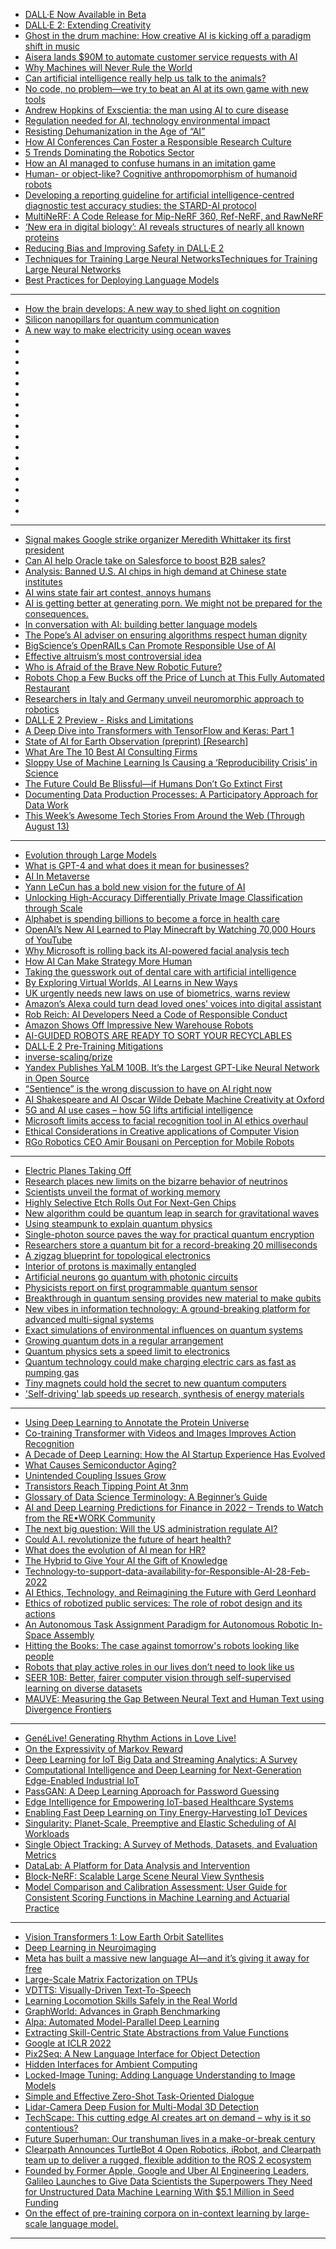 - [DALL·E Now
Available in Beta](https://openai.com/blog/dall-e-now-available-in-beta/)
- [DALL·E 2:
Extending Creativity](https://openai.com/blog/dall-e-2-extending-creativity/)
- [Ghost in the drum machine: How creative AI is kicking off a paradigm shift in music](https://musictech.com/features/opinion-analysis/ai-artist-developers-isongwriting-production/)
- [Aisera lands $90M to automate customer service requests with AI](https://techcrunch.com/2022/08/03/aisera-lands-90m-to-automate-customer-service-requests-with-ai/)
- [Why Machines will Never Rule the World](https://www.taylorfrancis.com/books/mono/10.4324/9781003310105/machines-never-rule-world-jobst-landgrebe-barry-smith)
- [Can artificial intelligence really help us talk to the animals?](https://www.theguardian.com/science/2022/jul/31/can-artificial-intelligence-really-help-us-talk-to-the-animals)
- [No code, no problem—we try to beat an AI at its own game with new tools](https://arstechnica.com/information-technology/2022/08/new-year-new-ai-challenge-can-we-create-an-algorithm-to-predict-heart-attacks/)
- [Andrew Hopkins of Exscientia: the man using AI to cure disease](https://www.theguardian.com/business/2022/jul/30/andrew-hopkins-of-exscientia-the-man-using-ai-to-cure-disease)
- [Regulation needed for AI, technology environmental impact](https://www.techtarget.com/searchcio/news/252523241/Regulation-needed-for-AI-technology-environmental-impact)
- [Resisting Dehumanization in the Age of “AI”](https://faculty.washington.edu/ebender/papers/Bender-CogSci-2022.pdf)
- [How AI Conferences Can Foster a Responsible Research Culture](https://partnershiponai.org/how-ai-conferences-can-foster-a-responsible-research-culture/)
- [5 Trends Dominating the Robotics Sector](https://www.roboticsbusinessreview.com/rbr/5-trends-dominating-the-robotics-sector/)
- [How an AI managed to confuse humans in an imitation game](https://www.popsci.com/technology/artificial-intelligence-nonverbal-turing-test/)
- [Human- or object-like? Cognitive anthropomorphism of humanoid robots](https://journals.plos.org/plosone/article?id=10.1371%2Fjournal.pone.0270787)
- [Developing a reporting guideline for artificial intelligence-centred diagnostic test accuracy studies: the STARD-AI protocol ](https://bmjopen.bmj.com/content/11/6/e047709)
- [MultiNeRF: A Code Release for Mip-NeRF 360, Ref-NeRF, and RawNeRF](https://github.com/google-research/multinerf)
- [‘New era in digital biology’: AI reveals structures of nearly all known proteins](https://www.science.org/content/article/new-era-digital-biology-ai-reveals-structures-nearly-all-known-proteins)
- [Reducing Bias and Improving Safety in DALL·E 2](https://openai.com/blog/reducing-bias-and-improving-safety-in-dall-e-2/)
- [Techniques for Training Large Neural NetworksTechniques for Training Large Neural Networks](https://openai.com/blog/techniques-for-training-large-neural-networks/)
- [Best Practices for Deploying Language Models](https://openai.com/blog/best-practices-for-deploying-language-models/)

-----------------
- [How the brain develops: A new way to shed light on cognition](https://medicalxpress.com/news/2022-09-brain-cognition.html)
- [Silicon nanopillars for quantum communication](https://phys.org/news/2022-09-silicon-nanopillars-quantum.html)
- [A new way to make electricity using ocean waves](https://techxplore.com/news/2022-09-electricity-ocean.html)
- []()
- []()
- []()
- []()
- []()
- []()
- []()
- []()
- []()
- []()
- []()
- []()
- []()
- []()
- []()
- []()
- []()

-------------
- [Signal makes Google strike organizer Meredith Whittaker its first president](https://www.engadget.com/signal-hires-meredith-walker-as-president-092649184.html)
- [Can AI help Oracle take on Salesforce to boost B2B sales?](https://venturebeat.com/ai/can-ai-help-oracle-take-on-salesforce-to-boost-b2b-sales/)
- [Analysis: Banned U.S. AI chips in high demand at Chinese state institutes](https://www.reuters.com/technology/banned-us-ai-chips-high-demand-chinese-state-institutes-2022-09-06/)
- [AI wins state fair art contest, annoys humans](https://arstechnica.com/information-technology/2022/08/ai-wins-state-fair-art-contest-annoys-humans/)
- [AI is getting better at generating porn. We might not be prepared for the consequences.](https://techcrunch.com/2022/09/02/ai-is-getting-better-at-generating-porn-we-might-not-be-prepared-for-the-consequences/)
- [In conversation with AI: building better language models](https://www.deepmind.com/blog/in-conversation-with-ai-building-better-language-models?)
- [The Pope’s AI adviser on ensuring algorithms respect human dignity](https://www.newscientist.com/article/mg25534031-000-the-popes-ai-adviser-on-ensuring-algorithms-respect-human-dignity/)
- [BigScience’s OpenRAILs Can Promote Responsible Use of AI](https://analyticsindiamag.com/bigsciences-openrails-can-promote-responsible-use-of-ai/)
- [Effective altruism’s most controversial idea](https://www.vox.com/future-perfect/23298870/effective-altruism-longtermism-will-macaskill-future)
- [Who is Afraid of the Brave New Robotic Future?](https://cur.at/lv6Yx3O?m=web)
- [Robots Chop a Few Bucks off the Price of Lunch at This Fully Automated Restaurant](https://singularityhub.com/2022/08/31/robots-chop-a-few-bucks-off-the-price-of-lunch-at-this-fully-automated-restaurant/)
- [Researchers in Italy and Germany unveil neuromorphic approach to robotics](https://thenextweb.com/news/intel-unveils-neuromorphic-approach-to-interactive-continual-learning-robots)
- [DALL·E 2 Preview - Risks and Limitations](https://github.com/openai/dalle-2-preview/blob/main/system-card.md)
- [A Deep Dive into Transformers with TensorFlow and Keras: Part 1](https://pyimagesearch.com/2022/09/05/a-deep-dive-into-transformers-with-tensorflow-and-keras-part-1/)
- [State of AI for Earth Observation (preprint) [Research]](https://www.reddit.com/r/MachineLearning/comments/x7ie0w/state_of_ai_for_earth_observation_preprint/)
- [What Are The 10 Best AI Consulting Firms](https://www.forbes.com/sites/bernardmarr/2022/08/17/what-are-the-10-best-ai-consulting-firms)
- [Sloppy Use of Machine Learning Is Causing a ‘Reproducibility Crisis’ in Science](https://www.wired.com/story/machine-learning-reproducibility-crisis/)
- [The Future Could Be Blissful—if Humans Don’t Go Extinct First](https://www.wired.co.uk/article/will-macaskill-longtermism)
- [Documenting Data Production Processes: A Participatory Approach for Data Work](https://arxiv.org/pdf/2207.04958.pdf)
- [This Week’s Awesome Tech Stories From Around the Web (Through August 13)](https://singularityhub.com/2022/08/13/this-weeks-awesome-tech-stories-from-around-the-web-through-august-13/)


-------------------
- [Evolution through Large Models](https://arxiv.org/abs/2206.08896)
- [What is GPT-4 and what does it mean for businesses?](https://www.itpro.co.uk/technology/artificial-intelligence-ai/368288/what-is-gpt-4)
- [AI In Metaverse](https://medium.com/@chirag.vaswani19/ai-in-metaverse-b8c7721781d5)
- [Yann LeCun has a bold new vision for the future of AI](https://www.technologyreview.com/2022/06/24/1054817/yann-lecun-bold-new-vision-future-ai-deep-learning-meta/)
- [Unlocking High-Accuracy Differentially Private Image Classification through Scale](https://www.deepmind.com/publications/unlocking-high-accuracy-differentially-private-image-classification-through-scale)
- [Alphabet is spending billions to become a force in health care](https://techstory.in/alphabet-is-spending-billions-to-become-a-force-in-health-care/)
- [OpenAI’s New AI Learned to Play Minecraft by Watching 70,000 Hours of YouTube](https://singularityhub.com/2022/06/26/openais-new-ai-learned-to-play-minecraft-by-watching-70000-hours-of-youtube/)
- [Why Microsoft is rolling back its AI-powered facial analysis tech](https://www.popsci.com/technology/microsoft-removes-facial-recognition-tools/)
- [How AI Can Make Strategy More Human](https://hbr.org/2022/06/how-ai-can-make-strategy-more-human)
- [Taking the guesswork out of dental care with artificial intelligence](https://news.mit.edu/2022/overjet-dental-artificial-intelligence-0624)
- [By Exploring Virtual Worlds, AI Learns in New Ways](https://www.quantamagazine.org/ai-makes-strides-in-virtual-worlds-more-like-our-own-20220624/)
- [UK urgently needs new laws on use of biometrics, warns review](https://techcrunch.com/2022/06/28/uk-biometrics-legal-review/)
- [Amazon’s Alexa could turn dead loved ones’ voices into digital assistant](https://www.theguardian.com/technology/2022/jun/23/amazon-alexa-could-turn-dead-loved-ones-digital-assistant)
- [Rob Reich: AI Developers Need a Code of Responsible Conduct](https://hai.stanford.edu/news/rob-reich-ai-developers-need-code-responsible-conduct)
- [Amazon Shows Off Impressive New Warehouse Robots](https://spectrum.ieee.org/amazon-warehouse-robots)
- [AI-GUIDED ROBOTS ARE READY TO SORT YOUR RECYCLABLES](https://spectrum.ieee.org/ai-guided-robots-are-ready-to-sort-your-recyclables)
- [DALL·E 2 Pre-Training Mitigations](https://openai.com/blog/dall-e-2-pre-training-mitigations/)
- [inverse-scaling/prize](https://github.com/inverse-scaling/prize)
- [Yandex Publishes YaLM 100B. It’s the Largest GPT-Like Neural Network in Open Source](https://medium.com/yandex/yandex-publishes-yalm-100b-its-the-largest-gpt-like-neural-network-in-open-source-d1df53d0e9a6)
- [“Sentience” is the wrong discussion to have on AI right now](https://bdtechtalks.com/2022/06/20/lamda-large-language-models-sentient-ai/)
- [AI Shakespeare and AI Oscar Wilde Debate Machine Creativity at Oxford](https://singularityhub.com/2022/06/19/ai-shakespeare-and-ai-oscar-wilde-debate-machine-creativity-at-oxford/)
- [5G and AI use cases – how 5G lifts artificial intelligence](https://www.information-age.com/5g-and-ai-use-cases-how-5g-lifts-artificial-intelligence-123499595/)
- [Microsoft limits access to facial recognition tool in AI ethics overhaul](https://www.theguardian.com/technology/2022/jun/22/microsoft-limits-access-to-facial-recognition-tool-in-ai-ethics-overhaul)
- [Ethical Considerations in Creative applications of Computer Vision](https://sites.google.com/view/ec3v-cvpr2022/home)
- [RGo Robotics CEO Amir Bousani on Perception for Mobile Robots](https://www.roboticsbusinessreview.com/podcasts/rgo-robotics-ceo-amir-bousani-on-the-state-of-perception-for-mobile-robots/)
------------------------------

- [Electric Planes Taking Off](https://semiengineering.com/electric-planes-taking-off/)
- [Research places new limits on the bizarre behavior of neutrinos](https://phys.org/news/2022-04-limits-bizarre-behavior-neutrinos.html)
- [Scientists unveil the format of working memory](https://medicalxpress.com/news/2022-04-scientists-unveil-format-memory.html)
- [Highly Selective Etch Rolls Out For Next-Gen Chips](https://semiengineering.com/highly-selective-etch-rolls-out-for-next-gen-chips/)
- [New algorithm could be quantum leap in search for gravitational waves](https://phys.org/news/2022-04-algorithm-quantum-gravitational.html)
- [Using steampunk to explain quantum physics](https://phys.org/news/2022-04-steampunk-quantum-physics.html)
- [Single-photon source paves the way for practical quantum encryption](https://phys.org/news/2022-03-single-photon-source-paves-quantum-encryption.html)
- [Researchers store a quantum bit for a record-breaking 20 milliseconds](https://phys.org/news/2022-03-quantum-bit-fora-record-breaking-milliseconds.html)
- [A zigzag blueprint for topological electronics](https://phys.org/news/2022-03-zigzag-blueprint-topological-electronics.html)
- [Interior of protons is maximally entangled](https://phys.org/news/2022-03-interior-protons-maximally-entangled.html)
- [Artificial neurons go quantum with photonic circuits](https://phys.org/news/2022-03-artificial-neurons-quantum-photonic-circuits.html)
- [Physicists report on first programmable quantum sensor](https://phys.org/news/2022-03-physicists-programmable-quantum-sensor.html)
- [Breakthrough in quantum sensing provides new material to make qubits](https://phys.org/news/2022-03-physicists-programmable-quantum-sensor.html)
- [New vibes in information technology: A ground-breaking platform for advanced multi-signal systems](https://phys.org/news/2022-03-vibes-technology-ground-breaking-platform-advanced.html)
- [Exact simulations of environmental influences on quantum systems](https://phys.org/news/2022-03-exact-simulations-environmental-quantum.html)
- [Growing quantum dots in a regular arrangement](https://phys.org/news/2022-03-quantum-dots-regular.html)
- [Quantum physics sets a speed limit to electronics](https://phys.org/news/2022-03-quantum-physics-limit-electronics.html)
- [Quantum technology could make charging electric cars as fast as pumping gas](https://phys.org/news/2022-03-quantum-technology-electric-cars-fast.html)
- [Tiny magnets could hold the secret to new quantum computers](https://phys.org/news/2022-03-tiny-magnets-secret-quantum.html)
- ['Self-driving' lab speeds up research, synthesis of energy materials](https://phys.org/news/2022-03-self-driving-lab-synthesis-energy-materials.html)


-------------
- [Using Deep Learning to Annotate the Protein Universe](ai.googleblog.com/2022/03/using-deep-learning-to-annotate-protein.html)
- [Co-training Transformer with Videos and Images Improves Action Recognition](ai.googleblog.com/2022/03/co-training-transformer-with-videos-and.html)
- [A Decade of Deep Learning: How the AI Startup Experience Has Evolved](https://future.a16z.com/a-decade-of-deep-learning-ai-startup/?)
- [What Causes Semiconductor Aging?](semiengineering.com/what-causes-semiconductor-aging/)
- [Unintended Coupling Issues Grow](https://semiengineering.com/unintended-coupling-issues-grow/)
- [Transistors Reach Tipping Point At 3nm](https://semiengineering.com/transistors-reach-tipping-point-at-3nm/)
- [Glossary of Data Science Terminology: A Beginner’s Guide](https://careerkarma.com/blog/data-science-terminology/?utm_campaign=Artificial%2BIntelligence%2BWeekly&utm_medium=web&utm_source=Artificial_Intelligence_Weekly_264)
- [AI and Deep Learning Predictions for Finance in 2022 – Trends to Watch from the RE•WORK Community](https://blog.re-work.co/ai-and-deep-learning-predictions-for-finance-in-2022-trends-to-watch-from-the-re-work-community/)
- [The next big question: Will the US administration regulate AI?](https://essentials.news/ai/reports/2021-year-end-review)
- [Could A.I. revolutionize the future of heart health?](https://interestingengineering.com/ai-future-heart-health)
- [What does the evolution of AI mean for HR?](https://www.unleash.ai/what-does-the-evolution-of-ai-mean-for-hr/)
- [The Hybrid to Give Your AI the Gift of Knowledge](https://www.datasciencecentral.com/the-hybrid-to-give-your-ai-the-gift-of-knowledge/)
- [Technology-to-support-data-availability-for-Responsible-AI-28-Feb-2022](https://ceimia.org/wp-content/uploads/2022/02/RFP-Technology-to-support-data-availability-for-Responsible-AI-28-Feb-2022.pdf?)
- [AI Ethics, Technology, and Reimagining the Future with Gerd Leonhard](https://www.podpage.com/age-of-aquarius/ai-ethics-technology-and-reimagining-the-future-with-gerd-leonhard/)
- [Ethics of robotized public services: The role of robot design and its actions](https://www.sciencedirect.com/science/article/pii/S0740624X22000168?)
- [An Autonomous Task Assignment Paradigm for Autonomous Robotic In-Space Assembly](https://www.frontiersin.org/articles/10.3389/frobt.2022.709905/)
- [Hitting the Books: The case against tomorrow's robots looking like people](https://www.engadget.com/hitting-the-books-human-centered-ai-ben-shneiderman-oxford-university-press-043004090.html?)
- [Robots that play active roles in our lives don’t need to look like us](https://spectrum.ieee.org/robot-baby-riken?)
- [SEER 10B: Better, fairer computer vision through self-supervised learning on diverse datasets](https://ai.facebook.com/blog/seer-10b-better-fairer-computer-vision-through-self-supervised-learning-training-on-diverse-datasets/)
- [MAUVE: Measuring the Gap Between Neural Text and Human Text using Divergence Frontiers](https://nlp.stanford.edu/seminar/details/krishnapillutla.shtml?)

------------------

- [GenéLive! Generating Rhythm Actions in Love Live!](https://arxiv.org/pdf/2202.12823v1.pdf)
- [On the Expressivity of Markov Reward](https://arxiv.org/pdf/2111.00876v2.pdf)
- [Deep Learning for IoT Big Data and Streaming Analytics: A Survey](https://arxiv.org/pdf/1712.04301v2.pdf)
- [Computational Intelligence and Deep Learning for Next-Generation Edge-Enabled Industrial IoT](https://arxiv.org/pdf/2110.14937v1.pdf)
- [PassGAN: A Deep Learning Approach for Password Guessing](https://arxiv.org/pdf/1709.00440v3.pdf)
- [Edge Intelligence for Empowering IoT-based Healthcare Systems](https://arxiv.org/pdf/2103.12144v1.pdf)
- [Enabling Fast Deep Learning on Tiny Energy-Harvesting IoT Devices](https://arxiv.org/pdf/2111.14051v2.pdf)
- [Singularity: Planet-Scale, Preemptive and Elastic Scheduling of AI Workloads](https://arxiv.org/pdf/2202.07848v2.pdf)
- [Single Object Tracking: A Survey of Methods, Datasets, and Evaluation Metrics](https://arxiv.org/ftp/arxiv/papers/2201/2201.13066.pdf)
- [DataLab: A Platform for Data Analysis and Intervention](https://arxiv.org/pdf/2202.12875v1.pdf)
- [Block-NeRF: Scalable Large Scene Neural View Synthesis](https://arxiv.org/pdf/2202.05263v1.pdf)
- [Model Comparison and Calibration Assessment: User Guide for Consistent Scoring Functions in Machine Learning and Actuarial Practice](https://arxiv.org/pdf/2202.12780v1.pdf)

-------------------
- [Vision Transformers 1: Low Earth Orbit Satellites](https://myrtle.ai/learn/leo-1-low-earth-orbit-satellites/)
- [Deep Learning in Neuroimaging](https://thegradient.pub/the-role-of-deep-learning-in-understanding-neuroimaging-data/)
- [Meta has built a massive new language AI—and it’s giving it away for free](https://www.technologyreview.com/2022/05/03/1051691/meta-ai-large-language-model-gpt3-ethics-huggingface-transparency/)
- [Large-Scale Matrix Factorization on TPUs](https://ai.googleblog.com/2022/04/large-scale-matrix-factorization-on-tpus.html)
- [VDTTS: Visually-Driven Text-To-Speech](https://ai.googleblog.com/2022/04/vdtts-visually-driven-text-to-speech.html)
- [Learning Locomotion Skills Safely in the Real World](https://ai.googleblog.com/2022/05/learning-locomotion-skills-safely-in.html)
- [GraphWorld: Advances in Graph Benchmarking](ai.googleblog.com/2022/05/graphworld-advances-in-graph.html)
- [Alpa: Automated Model-Parallel Deep Learning](https://ai.googleblog.com/2022/05/alpa-automated-model-parallel-deep.html)
- [Extracting Skill-Centric State Abstractions from Value Functions](https://ai.googleblog.com/2022/04/extracting-skill-centric-state.html)
- [Google at ICLR 2022](https://ai.googleblog.com/2022/04/google-at-iclr-2022.html)
- [Pix2Seq: A New Language Interface for Object Detection](https://ai.googleblog.com/2022/04/pix2seq-new-language-interface-for.html)
- [Hidden Interfaces for Ambient Computing](ai.googleblog.com/2022/04/hidden-interfaces-for-ambient-computing.html)
- [Locked-Image Tuning: Adding Language Understanding to Image Models](ai.googleblog.com/2022/04/locked-image-tuning-adding-language.html)
- [Simple and Effective Zero-Shot Task-Oriented Dialogue](https://ai.googleblog.com/2022/04/simple-and-effective-zero-shot-task.html)
- [Lidar-Camera Deep Fusion for Multi-Modal 3D Detection](https://ai.googleblog.com/2022/04/lidar-camera-deep-fusion-for-multi.html)
- [TechScape: This cutting edge AI creates art on demand – why is it so contentious?](https://www.theguardian.com/technology/2022/may/04/techscape-openai-dall-e-2)
- [Future Superhuman: Our transhuman lives in a make-or-break century](https://www.meetup.com/london-futurists/events/285569307/)
- [Clearpath Announces TurtleBot 4 Open Robotics, iRobot, and Clearpath team up to deliver a rugged, flexible addition to the ROS 2 ecosystem](https://spectrum.ieee.org/turtlebot-4)
- [Founded by Former Apple, Google and Uber AI Engineering Leaders, Galileo Launches to Give Data Scientists the Superpowers They Need for Unstructured Data Machine Learning With $5.1 Million in Seed Funding](https://www.globenewswire.com/news-release/2022/05/03/2434911/0/en/Founded-by-Former-Apple-Google-and-Uber-AI-Engineering-Leaders-Galileo-Launches-to-Give-Data-Scientists-the-Superpowers-They-Need-for-Unstructured-Data-Machine-Learning-With-5-1-Mi.html)
- [On the effect of pre-training corpora on in-context learning by large-scale language model.](https://engineering.clova.ai/en/posts/2022/05/hyperclova-corpus)

------------
